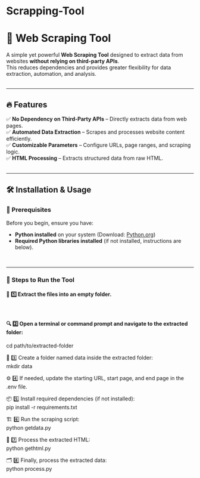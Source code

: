 # Scrapping-Tool

# 🚀 Web Scraping Tool  

A simple yet powerful **Web Scraping Tool** designed to extract data from websites **without relying on third-party APIs**.  
This reduces dependencies and provides greater flexibility for data extraction, automation, and analysis.  
<br>

---

## 🔥 Features  

✅ **No Dependency on Third-Party APIs** – Directly extracts data from web pages.  
✅ **Automated Data Extraction** – Scrapes and processes website content efficiently.  
✅ **Customizable Parameters** – Configure URLs, page ranges, and scraping logic.  
✅ **HTML Processing** – Extracts structured data from raw HTML.  
<br>

---

## 🛠️ Installation & Usage  

### 📌 Prerequisites  

Before you begin, ensure you have:  
- **Python installed** on your system (Download: [Python.org](https://www.python.org))  
- **Required Python libraries installed** (if not installed, instructions are below).  
<br>

---

### 🚀 Steps to Run the Tool  

#### 📂 1️⃣ Extract the files into an empty folder. <br> 
<br>

#### 🔍 2️⃣ Open a terminal or command prompt and navigate to the extracted folder:  <br>
cd path/to/extracted-folder 
<br>


📁 3️⃣ Create a folder named data inside the extracted folder: <br>
mkdir data
<br>


⚙️ 4️⃣ If needed, update the starting URL, start page, and end page in the .env file.
<br>


📦 5️⃣ Install required dependencies (if not installed): <br>
pip install -r requirements.txt
<br>


🏗️ 6️⃣ Run the scraping script: <br>
python getdata.py
<br>


📄 7️⃣ Process the extracted HTML: <br>
python gethtml.py
<br>


🗂️ 8️⃣ Finally, process the extracted data: <br>
python process.py
<br>



